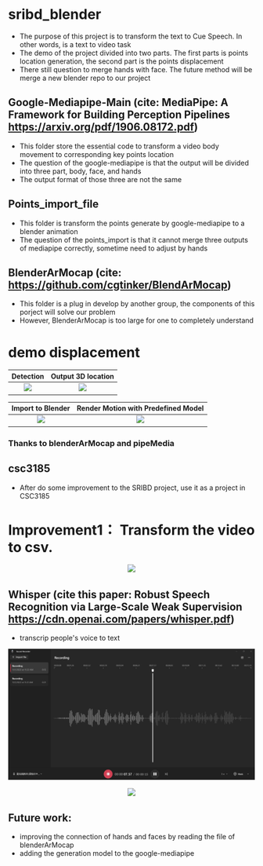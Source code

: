 # sribd_blender
- The purpose of this project is to transform the text to Cue Speech. In other words, is a text to video task
- The demo of the project divided into two parts. The first parts is points location generation, the second part is the points displacement
- There still question to merge hands with face. The future method will be merge a new blender repo to our project

## Google-Mediapipe-Main (cite: MediaPipe: A Framework for Building Perception Pipelines  https://arxiv.org/pdf/1906.08172.pdf)
- This folder store the essential code to transform a video body movement to corresponding key points location
- The question of the google-mediapipe is that the output will be divided into three part, body, face, and hands
- The output format of those three are not the same

## Points_import_file
- This folder is transform the points generate by google-mediapipe to a blender animation
- The question of the points_import is that it cannot merge three outputs of mediapipe correctly, sometime need to adjust by hands

## BlenderArMocap (cite: https://github.com/cgtinker/BlendArMocap)
- This folder is a plug in develop by another group, the components of this porject will solve our problem
- However, BlenderArMocap is too large for one to completely understand

# demo displacement


Detection             |  Output 3D location
:-------------------------:|:-------------------------:
<img src = "https://user-images.githubusercontent.com/88835096/185556550-effee91e-0cc3-4219-95cb-d133c749b9a6.png">  |   <img src = "https://user-images.githubusercontent.com/88835096/185556691-7a6265b1-2f60-4584-beed-c31d8d5b751b.png">


Import to Blender | Render Motion with Predefined Model
:-------------------------:|:-------------------------:
 <img src = "https://user-images.githubusercontent.com/88835096/185556920-0608db8d-5fcc-48e8-92bf-9869f112534c.png"> |<img src = "https://user-images.githubusercontent.com/88835096/185557074-d71429bc-546c-4d25-9d9d-44249ff3fc97.png">


### Thanks to blenderArMocap and pipeMedia

## csc3185
- After do some improvement to the SRIBD project, use it as a project in CSC3185
# Improvement1： Transform the video to csv.
<p align = "center">
<img src = "https://user-images.githubusercontent.com/88835096/199153540-8d9b489e-08e7-4e7d-902b-9409d9266527.png">
</p>


## Whisper (cite this paper: Robust Speech Recognition via Large-Scale Weak Supervision https://cdn.openai.com/papers/whisper.pdf)
- transcrip people's voice to text
<p align= "center">
  <img src = "image/mp3.jpg" />
 </p>
 <p align= "center">
  <img src = "https://user-images.githubusercontent.com/88835096/199153858-799ffe9b-d7b1-4abf-b077-4bd0f4b0f571.png" />
 </p>


## Future work:
- improving the connection of hands and faces by reading the file of blenderArMocap
- adding the generation model to the google-mediapipe
